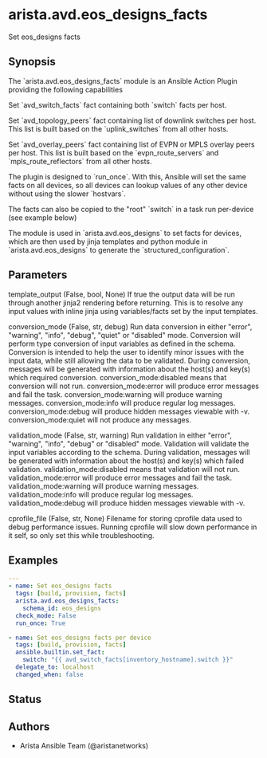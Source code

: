 # arista.avd.eos_designs_facts

Set eos\_designs facts

## Synopsis

The \`arista\.avd\.eos\_designs\_facts\` module is an Ansible Action Plugin providing the following capabilities

Set \`avd\_switch\_facts\` fact containing both \`switch\` facts per host\.

Set \`avd\_topology\_peers\` fact containing list of downlink switches per host\. This list is built based on the \`uplink\_switches\` from all other hosts\.

Set \`avd\_overlay\_peers\` fact containing list of EVPN or MPLS overlay peers per host\. This list is built based on the \`evpn\_route\_servers\` and \`mpls\_route\_reflectors\` from all other hosts\.

The plugin is designed to \`run\_once\`\. With this\, Ansible will set the same facts on all devices\, so all devices can lookup values of any other device without using the slower \`hostvars\`\.

The facts can also be copied to the \"root\" \`switch\` in a task run per\-device \(see example below\)

The module is used in \`arista\.avd\.eos\_designs\` to set facts for devices\, which are then used by jinja templates and python module in \`arista\.avd\.eos\_designs\` to generate the \`structured\_configuration\`\.

## Parameters

  template_output (False, bool, None)
    If true the output data will be run through another jinja2 rendering before returning\. This is to resolve any input values with inline jinja using variables/facts set by the input templates\.

  conversion_mode (False, str, debug)
    Run data conversion in either \"error\"\, \"warning\"\, \"info\"\, \"debug\"\, \"quiet\" or \"disabled\" mode\.
    Conversion will perform type conversion of input variables as defined in the schema\.
    Conversion is intended to help the user to identify minor issues with the input data\, while still allowing the data to be validated\.
    During conversion\, messages will be generated with information about the host\(s\) and key\(s\) which required conversion\.
    conversion\_mode\:disabled means that conversion will not run\.
    conversion\_mode\:error will produce error messages and fail the task\.
    conversion\_mode\:warning will produce warning messages\.
    conversion\_mode\:info will produce regular log messages\.
    conversion\_mode\:debug will produce hidden messages viewable with \-v\.
    conversion\_mode\:quiet will not produce any messages\.

  validation_mode (False, str, warning)
    Run validation in either \"error\"\, \"warning\"\, \"info\"\, \"debug\" or \"disabled\" mode\.
    Validation will validate the input variables according to the schema\.
    During validation\, messages will be generated with information about the host\(s\) and key\(s\) which failed validation\.
    validation\_mode\:disabled means that validation will not run\.
    validation\_mode\:error will produce error messages and fail the task\.
    validation\_mode\:warning will produce warning messages\.
    validation\_mode\:info will produce regular log messages\.
    validation\_mode\:debug will produce hidden messages viewable with \-v\.

  cprofile_file (False, str, None)
    Filename for storing cprofile data used to debug performance issues\.
    Running cprofile will slow down performance in it self\, so only set this while troubleshooting\.

## Examples

```yaml
---
- name: Set eos_designs facts
  tags: [build, provision, facts]
  arista.avd.eos_designs_facts:
    schema_id: eos_designs
  check_mode: False
  run_once: True

- name: Set eos_designs facts per device
  tags: [build, provision, facts]
  ansible.builtin.set_fact:
    switch: "{{ avd_switch_facts[inventory_hostname].switch }}"
  delegate_to: localhost
  changed_when: false
```

## Status

## Authors

- Arista Ansible Team (@aristanetworks)
